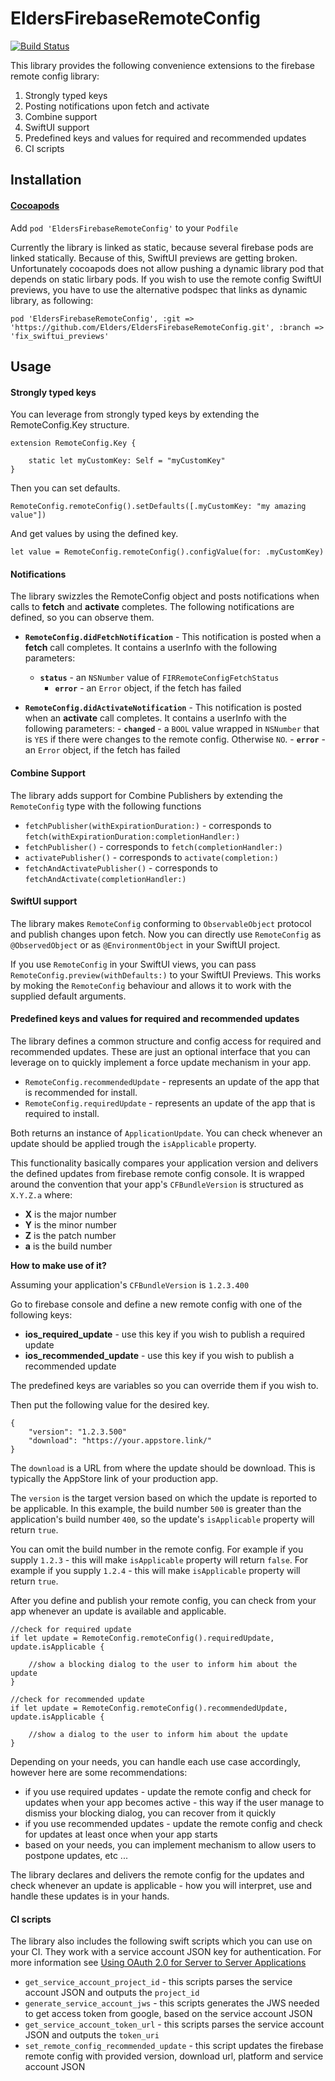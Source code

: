 #  EldersFirebaseRemoteConfig

[![Build Status](https://app.bitrise.io/app/726f7ba5e34d6569/status.svg?token=xI0FV7w4uC0r3jjpbWOYFw&branch=master)](https://app.bitrise.io/app/726f7ba5e34d6569)

This library provides the following convenience extensions to the firebase remote config library:

1. Strongly typed keys 
2. Posting notifications upon fetch and activate
3. Combine support
4. SwiftUI support
5. Predefined keys and values for required and recommended updates
6. CI scripts

## Installation

#### [Cocoapods](https://cocoapods.org)

Add `pod 'EldersFirebaseRemoteConfig'` to your  `Podfile`

Currently the library is linked as static, because several firebase pods are linked statically. 
Because of this, SwiftUI previews are getting broken.
Unfortunately cocoapods does not allow pushing a dynamic library pod that depends on static lirbary pods.
If you wish to use the remote config SwiftUI previews, you have to use the alternative podspec that links as dynamic library, as following:

`pod 'EldersFirebaseRemoteConfig', :git => 'https://github.com/Elders/EldersFirebaseRemoteConfig.git', :branch => 'fix_swiftui_previews'`

## Usage

#### Strongly typed keys 

You can leverage from strongly typed keys by extending the RemoteConfig.Key structure.

```
extension RemoteConfig.Key {

    static let myCustomKey: Self = "myCustomKey"
}
```

Then  you can set defaults.

```
RemoteConfig.remoteConfig().setDefaults([.myCustomKey: "my amazing value"])
```

And get values by using the defined key.

```
let value = RemoteConfig.remoteConfig().configValue(for: .myCustomKey)
```

#### Notifications

The library swizzles the RemoteConfig object and posts notifications when calls to **fetch** and **activate** completes.
The following notifications are defined, so you can observe them.

- **`RemoteConfig.didFetchNotification`** - This notification is posted when a **fetch** call completes. It contains a userInfo with the following parameters:
	- **`status`** -  an `NSNumber` value of `FIRRemoteConfigFetchStatus`
        - **`error`** - an `Error` object, if the fetch has failed

- **`RemoteConfig.didActivateNotification`** - This notification is posted when an **activate** call completes. It contains a userInfo with the following parameters:
        - **`changed`** -  a `BOOL` value wrapped in `NSNumber` that is `YES` if there were changes to the remote config. Otherwise `NO`.
        - **`error`** - an `Error` object, if the fetch has failed

#### Combine Support

The library adds support for Combine Publishers by extending the `RemoteConfig` type with the following functions

- `fetchPublisher(withExpirationDuration:)` - corresponds to `fetch(withExpirationDuration:completionHandler:)`
- `fetchPublisher()` - corresponds to `fetch(completionHandler:)`
- `activatePublisher()` - corresponds to `activate(completion:)`
- `fetchAndActivatePublisher()` - corresponds to `fetchAndActivate(completionHandler:)`

#### SwiftUI support

The library makes `RemoteConfig` conforming to  `ObservableObject` protocol and publish changes upon fetch.
Now you can directly use `RemoteConfig` as `@ObservedObject` or as `@EnvironmentObject` in your SwiftUI project.

If you use  `RemoteConfig`  in your SwiftUI views, you can pass `RemoteConfig.preview(withDefaults:)` to your SwiftUI Previews. 
This works by moking the  `RemoteConfig`  behaviour and allows it to work with the supplied default arguments.

#### Predefined keys and values for required and recommended updates

The library defines a common structure and config access for required and recommended updates. These are just an optional interface that you can leverage on to quickly implement a force update mechanism in your app.

-  `RemoteConfig.recommendedUpdate` - represents an update of the app that is recommended for install.
-  `RemoteConfig.requiredUpdate` - represents an update of the app that is required to install.

Both returns an instance of `ApplicationUpdate`. You can check whenever an update should be applied trough the `isApplicable` property.

This functionality basically compares your application version and delivers the defined updates from firebase remote config console.
It is wrapped around the convention that your app's `CFBundleVersion` is structured as `X.Y.Z.a` where:
- **X** is the major number
- **Y** is the minor number
- **Z** is the patch number
- **a** is the build number

**How to make use of it?**

Assuming your application's `CFBundleVersion` is `1.2.3.400`

Go to firebase console and define a new remote config with one of the following keys:

- **ios_required_update** - use this key if you wish to publish a required update
- **ios_recommended_update** - use this key if you wish to publish a recommended update

The predefined keys are variables so you can override them if you wish to.

Then put the following value for the desired key.

```
{
    "version": "1.2.3.500"
    "download": "https://your.appstore.link/"
}
```

The `download` is a URL from where the update should be download. This is typically the AppStore link of your production app.

The `version` is the target version based on which the update is reported to be applicable.
In this example, the build number `500` is greater than the application's build number `400`, so the update's `isApplicable` property will return `true`.

You can omit the build number in the remote config.
For example if you supply `1.2.3`  - this will make `isApplicable` property will return `false`.
For example if you supply `1.2.4`  - this will make `isApplicable` property will return `true`.

After you define and publish your remote config, you can check from your app whenever an update is available and applicable.

```
//check for required update
if let update = RemoteConfig.remoteConfig().requiredUpdate, update.isApplicable {
    
    //show a blocking dialog to the user to inform him about the update
}

//check for recommended update
if let update = RemoteConfig.remoteConfig().recommendedUpdate, update.isApplicable {
    
    //show a dialog to the user to inform him about the update
}
```
Depending on your needs, you can handle each use case accordingly, however here are some recommendations:
- if you use required updates - update the remote config and check for updates when your app becomes active - this way if the user manage to dismiss your blocking dialog, you can recover from it quickly
- if you use recommended updates - update the remote config and check for updates at least once when your app starts
- based on your needs, you can implement mechanism to allow users to postpone updates, etc ...

The library declares and delivers the remote config for the updates and check whenever an update is applicable - how you will interpret, use and handle these updates is in your hands.

#### CI scripts

The library also includes the following swift scripts which you can use on your CI.
They work with a service account JSON key for authentication. For more information see [Using OAuth 2.0 for Server to Server Applications](https://developers.google.com/identity/protocols/oauth2/service-account)

- `get_service_account_project_id` - this scripts parses the service account JSON and outputs the `project_id`
- `generate_service_account_jws` - this scripts generates the JWS needed to get access token from google, based on the service account JSON
- `get_service_account_token_url` - this scripts parses the service account JSON and outputs the `token_uri`
- `set_remote_config_recommended_update` - this script updates the firebase remote config with provided version, download url, platform and service account JSON
